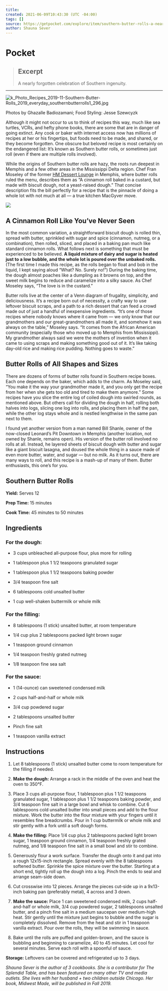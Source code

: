 ```yaml
---
title:
created: 2021-06-09T10:43:30 (UTC -04:00)
tags: []
source: https://getpocket.com/explore/item/southern-butter-rolls-a-nearly-forgotten-celebration-of-southern-ingenuity?utm_source=pocket-newtab
author: Shauna Sever
---
```


# Pocket

> ## Excerpt
> A nearly forgotten celebration of Southern ingenuity.

---
![k_Photo_Recipes_2019-11-Southern-Butter-Rolls_2019_everyday_southernbutterrolls1_296.jpg](https://pocket-syndicated-images.s3.amazonaws.com/5f3d442f17a73.jpg)

Photos by Ghazalle Badiozamani; Food Styling: Jesse Szewcyzk

Although it might not occur to us to think of recipes this way, much like sea turtles, VCRs, and hefty phone books, there are some that are in danger of going extinct. Any cook or baker with internet access now has millions of recipes at her or his fingertips, but foods need to be made, and shared, or they become forgotten. One obscure but beloved recipe is most certainly on the endangered list: It’s known as Southern butter rolls, or sometimes just roll (even if there are multiple rolls involved). 

While the origins of Southern butter rolls are hazy, the roots run deepest in Memphis and a few other areas in the Mississippi Delta region. Chef Fran Moseley of the former [HM Dessert Lounge](https://www.yelp.com/biz/the-hm-dessert-lounge-memphis) in Memphis, where butter rolls ruled the menu, describes them as “A cinnamon roll baked in a custard, but made with biscuit dough, not a yeast-raised dough.” That concise description fits the bill perfectly for a recipe that is the pinnacle of doing a whole lot with not much at all — a true kitchen MacGyver move. 

![](https://pocket-image-cache.com/direct?resize=w2000&url=https%3A%2F%2Fcdn.apartmenttherapy.info%2Fimage%2Fupload%2Ff_auto%2Cq_auto%3Aeco%2Cw_730%2Fk%252FPhoto%252FRecipes%252F2019-11-Southern-Butter-Rolls%252F2019_everyday_southernbutterrolls2_310)

## A Cinnamon Roll Like You’ve Never Seen

In the most common variation, a straightforward biscuit dough is rolled thin, spread with butter, sprinkled with sugar and spice (cinnamon, nutmeg, or a combination), then rolled, sliced, and placed in a baking pan much like standard cinnamon rolls. What follows next is something that must be experienced to be believed. **A liquid mixture of dairy and sugar is heated just to a low bubble, and the whole lot is poured over the unbaked rolls.** (The first time I made this recipe, as the rolls began to float and bob in the liquid, I kept saying aloud “What? No. Surely no!”) During the baking time, the dough almost poaches like a dumpling as it browns on top, and the sweet milk begins to reduce and caramelize into a silky sauce. As Chef Moseley says, “The love is in the custard.”

Butter rolls live at the center of a Venn diagram of frugality, simplicity, and deliciousness. It’s a recipe born out of necessity, a crafty way to use leftover biscuit scraps, and a path to a rich dessert that can feed a crowd made out of just a handful of inexpensive ingredients. “It’s one of those recipes where nobody knows where it came from — we only know that our grandmothers and our great-grandmothers all made it, and somehow it was always on the table,” Moseley says. “It comes from the African American community (especially those who moved up to Memphis from Mississippi). My grandmother always said we were the mothers of invention when it came to using scraps and making something good out of it. It’s like taking day-old rice and making rice pudding. Nothing goes to waste.”

## Butter Rolls of All Shapes and Sizes

There are dozens of forms of butter rolls found in Southern recipe boxes. Each one depends on the baker, which adds to the charm. As Moseley said, “You make it the way your grandmother made it, and you only get the recipe from her when she gets too old and tired to make them anymore.” Some recipes have you slice the entire log of coiled dough into swirled rounds, as mentioned above. But others call for dividing the dough in half, rolling both halves into logs, slicing one log into rolls, and placing them in half the pan, while the other log stays whole and is nestled lengthwise in the same pan next to them.

I found yet another version from a man named Bill Shanle, owner of the now-closed Leonard’s Pit Downtown in Memphis (another location, not owned by Shanle, remains open). His version of the butter roll involved no rolls at all. Instead, he layered sheets of biscuit dough with butter and sugar like a giant biscuit lasagna, and doused the whole thing in a sauce made of even more butter, water, and sugar — but no milk. As it turns out, there are many ways to roll, and this recipe is a mash-up of many of them. Butter enthusiasts, this one’s for you. 

## Southern Butter Rolls

**Yield:** Serves 12

**Prep Time:** 15 minutes

**Cook Time:** 45 minutes to 50 minutes

## Ingredients

### For the dough:

-   3 cups unbleached all-purpose flour, plus more for rolling  
    
-   1 tablespoon plus 1 1/2 teaspoons granulated sugar  
    
-   1 tablespoon plus 1 1/2 teaspoons baking powder  
    
-   3/4 teaspoon fine salt  
    
-   6 tablespoons cold unsalted butter  
    
-   1 cup well-shaken buttermilk or whole milk  
    

### For the filling:

-   8 tablespoons (1 stick) unsalted butter, at room temperature  
    
-   1/4 cup plus 2 tablespoons packed light brown sugar  
    
-   1 teaspoon ground cinnamon  
    
-   1/4 teaspoon freshly grated nutmeg  
    
-   1/8 teaspoon fine sea salt  
    

### For the sauce:

-   1 (14-ounce) can sweetened condensed milk  
    
-   2 cups half-and-half or whole milk  
    
-   3/4 cup powdered sugar  
    
-   2 tablespoons unsalted butter  
    
-   Pinch fine salt  
    
-   1 teaspoon vanilla extract  
    

## Instructions

1.  Let 8 tablespoons (1 stick) unsalted butter come to room temperature for the filling if needed.
    
2.  **Make the dough:** Arrange a rack in the middle of the oven and heat the oven to 350°F.
    
3.  Place 3 cups all-purpose flour, 1 tablespoon plus 1 1/2 teaspoons granulated sugar, 1 tablespoon plus 1 1/2 teaspoons baking powder, and 3/4 teaspoon fine salt in a large bowl and whisk to combine. Cut 6 tablespoons cold unsalted butter into small pieces and add to the flour mixture. Work the butter into the flour mixture with your fingers until it resembles fine breadcrumbs. Pour in 1 cup buttermilk or whole milk and stir gently with a fork until a soft dough forms.
    
4.  **Make the filling:** Place 1/4 cup plus 2 tablespoons packed light brown sugar, 1 teaspoon ground cinnamon, 1/4 teaspoon freshly grated nutmeg, and 1/8 teaspoon fine salt in a small bowl and stir to combine.
    
5.  Generously flour a work surface. Transfer the dough onto it and pat into a rough 12x15-inch rectangle. Spread evenly with the 8 tablespoons softened butter. Sprinkle the spice mixture over the butter. Starting at a short end, tightly roll up the dough into a log. Pinch the ends to seal and arrange seam-side down.
    
6.  Cut crosswise into 12 pieces. Arrange the pieces cut-side up in a 9x13-inch baking pan (preferably metal), 4 across and 3 down.
    
7.  **Make the sauce:** Place 1 can sweetened condensed milk, 2 cups half-and-half or whole milk, 3/4 cup powdered sugar, 2 tablespoons unsalted butter, and a pinch fine salt in a medium saucepan over medium-high heat. Stir gently until the mixture just begins to bubble and the sugar is completely dissolved. Remove from the heat and stir in 1 teaspoon vanilla extract. Pour over the rolls, they will be swimming in sauce.
    
8.  Bake until the rolls are puffed and golden-brown, and the sauce is bubbling and beginning to caramelize, 40 to 45 minutes. Let cool for several minutes. Serve each roll with a spoonful of sauce.
    

**Storage:** Leftovers can be covered and refrigerated up to 3 days.

_Shauna Sever is the author of 3 cookbooks. She is a contributor for The Splendid Table, and has been featured on many other TV and media outlets. She lives with her husband + two children outside Chicago. Her book, Midwest Made, will be published in Fall 2019._
